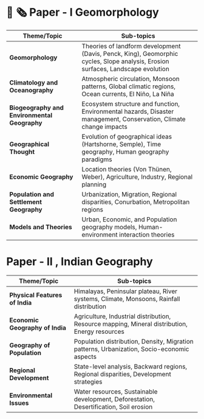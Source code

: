 # 📜 🗞️ **Paper - I** Geomorphology

| **Theme/Topic**                              | **Sub-topics**                                                                                                                  |
| -------------------------------------------- | ------------------------------------------------------------------------------------------------------------------------------- |
| **Geomorphology**                            | Theories of landform development (Davis, Penck, King), Geomorphic cycles, Slope analysis, Erosion surfaces, Landscape evolution |
| **Climatology and Oceanography**             | Atmospheric circulation, Monsoon patterns, Global climatic regions, Ocean currents, El Niño, La Niña                            |
| **Biogeography and Environmental Geography** | Ecosystem structure and function, Environmental hazards, Disaster management, Conservation, Climate change impacts              |
| **Geographical Thought**                     | Evolution of geographical ideas (Hartshorne, Semple), Time geography, Human geography paradigms                                 |
| **Economic Geography**                       | Location theories (Von Thünen, Weber), Agriculture, Industry, Regional planning                                                 |
| **Population and Settlement Geography**      | Urbanization, Migration, Regional disparities, Conurbation, Metropolitan regions                                                |
| **Models and Theories**                      | Urban, Economic, and Population geography models, Human-environment interaction theories                                        |

# Paper - II ,  Indian Geography 
| **Theme/Topic**               | **Sub-topics**                                                                 |
|-------------------------------|--------------------------------------------------------------------------------|
| **Physical Features of India** | Himalayas, Peninsular plateau, River systems, Climate, Monsoons, Rainfall distribution |
| **Economic Geography of India**| Agriculture, Industrial distribution, Resource mapping, Mineral distribution, Energy resources |
| **Geography of Population**    | Population distribution, Density, Migration patterns, Urbanization, Socio-economic aspects |
| **Regional Development**       | State-level analysis, Backward regions, Regional disparities, Development strategies |
| **Environmental Issues**       | Water resources, Sustainable development, Deforestation, Desertification, Soil erosion |
